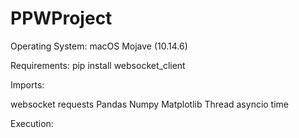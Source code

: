 # PPWProject

Operating System: macOS Mojave (10.14.6)

Requirements: pip install websocket_client

Imports:

websocket
requests
Pandas
Numpy
Matplotlib
Thread
asyncio
time

Execution: 

